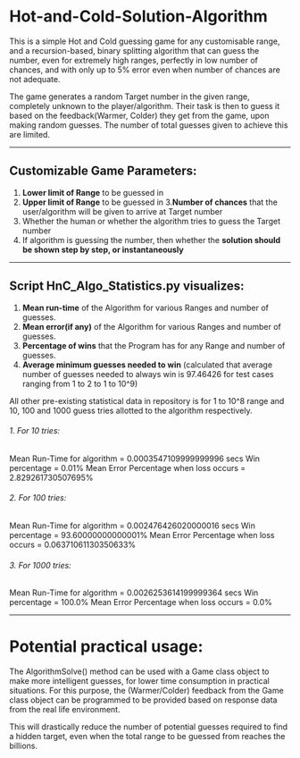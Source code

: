 # Hot-and-Cold-Solution-Algorithm


This is a simple Hot and Cold guessing game for any customisable range, and a recursion-based, binary splitting algorithm that can guess the number, even for extremely high ranges, perfectly in low number of chances, and with only up to 5% error even when number of chances are not adequate.

The game generates a random Target number in the given range, completely unknown to the player/algorithm. Their task is then to guess it based on the feedback(Warmer, Colder) they get from the game, upon making random guesses. The number of total guesses given to achieve this are limited.

----

## Customizable Game Parameters:
1. **Lower limit of Range** to be guessed in
2. **Upper limit of Range** to be guessed in
3.**Number of chances** that the user/algorithm will be given to arrive at Target number
4. Whether the human or whether the algorithm tries to guess the Target number
5. If algorithm is guessing the number, then whether the **solution should be shown step by step, or instantaneously**

----

## Script HnC_Algo_Statistics.py visualizes:
1. **Mean run-time** of the Algorithm for various Ranges and number of guesses.
2. **Mean error(if any)** of the Algorithm for various Ranges and number of guesses.
3. **Percentage of wins** that the Program has for any Range and number of guesses.
5. **Average minimum guesses needed to win** (calculated that average number of guesses needed to always win is 97.46426 for test cases ranging from 1 to 2 to 1 to 10^9)

All  other pre-existing statistical data in repository is for 1 to 10^8 range and
10, 100 and 1000 guess tries allotted to the algorithm respectively.

###### 1. For 10 tries:
Mean Run-Time for algorithm = 0.0003547109999999996 secs
Win percentage = 0.01%
Mean Error Percentage when loss occurs = 2.829261730507695%

###### 2. For 100 tries:
Mean Run-Time for algorithm = 0.002476426020000016 secs
Win percentage = 93.60000000000001%
Mean Error Percentage when loss occurs = 0.06371061130350633%

###### 3. For 1000 tries:
Mean Run-Time for algorithm = 0.0026253614199999364 secs
Win percentage = 100.0%
Mean Error Percentage when loss occurs = 0.0%

----

# Potential practical usage:
The AlgorithmSolve() method can be used with a Game class object to make more intelligent guesses, for lower time consumption in practical situations.
For this purpose, the (Warmer/Colder) feedback from the Game class object can be programmed to be provided based on response data from the real life environment. 

This will drastically reduce the number of potential guesses required to find a hidden target, even when the total range to be guessed from reaches the billions.
